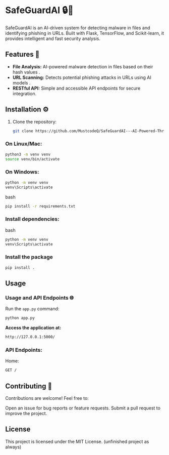 # SafeGuardAI 🔒🤖

SafeGuardAI is an AI-driven system for detecting malware in files and identifying phishing in URLs. Built with Flask, TensorFlow, and Scikit-learn, it provides intelligent and fast security analysis.

## Features 🚀

- **File Analysis:** AI-powered malware detection in files based on their hash values .
- **URL Scanning:** Detects potential phishing attacks in URLs using AI models .
- **RESTful API:** Simple and accessible API endpoints for secure integration.

## Installation ⚙️

1. Clone the repository:
   ```bash
   git clone https://github.com/MustcodeQ/SafeGuardAI---AI-Powered-Threat-Detection-Backend.git

### On Linux/Mac:
```bash
python3 -m venv venv
source venv/bin/activate
```

### On Windows:
```bash
python -m venv venv
venv\Scripts\activate
```
bash
```bash
pip install -r requirements.txt
```

### Install dependencies:
bash
```bash
python -m venv venv
venv\Scripts\activate
```

### Install the package
```bash
pip install .
```

## Usage

### Usage and API Endpoints 🌐
Run the `app.py` command:
```bash
python app.py
```

**Access the application at:**
```bash
http://127.0.0.1:5000/
```

### API Endpoints:
Home:
```bash
GET /
```

## Contributing 🤝
Contributions are welcome! Feel free to:

Open an issue for bug reports or feature requests.
Submit a pull request to improve the project.

## License
This project is licensed under the MIT License.
(unfinished project as always)

